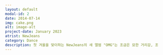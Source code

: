 ```yaml
---
layout: default
modal-id: 2
date: 2014-07-14
img: cake.png
alt: image-alt
project-date: January 2023
atrist: NewJeans
category: Dance
description: 첫 겨울을 맞이하는 NewJeans의 새 앨범 "OMG"는 조금은 묘한 거리감, 조금은 낯선 배경 속에서 다시 한번 관계를 이야기한다. 그리고 그 안에 특별하고 의미 있는 선물을 찾아내고 있다.
---
```

